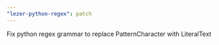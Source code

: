 ```yaml
---
"lezer-python-regex": patch
---
```


Fix python regex grammar to replace PatternCharacter with LiteralText
